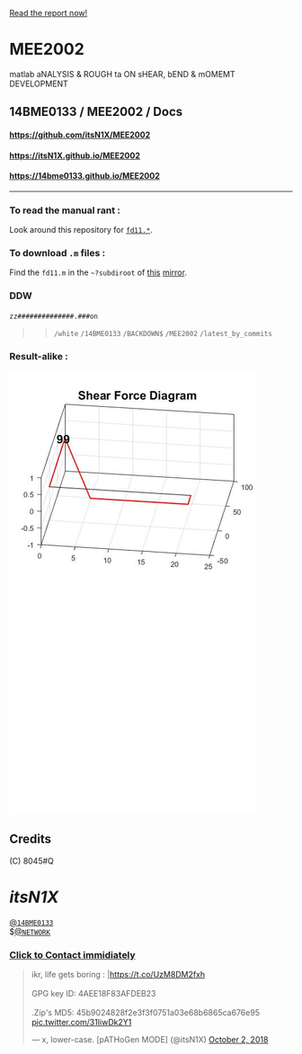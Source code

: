 [Read the report now!](/fd11.md)

# MEE2002
matlab aNALYSIS &amp; ROUGH ta ON sHEAR, bEND &amp; mOMEMT DEVELOPMENT

## 14BME0133 / MEE2002 / Docs

#### <https://github.com/itsN1X/MEE2002>
#### <https://itsN1X.github.io/MEE2002>
#### <https://14bme0133.github.io/MEE2002>

---


### To read the manual rant :
Look around this repository for [`fd11.*`](fd11.md).
### To download `.m` files :
Find the `fd11.m` in the `~?subdiroot` of [this](https://github.com/itsN1X/MEE2002) [mirror](https://github.com/14bme0133/MEE2002).

### DDW
`zz##############.###on`
>> `/white`
>> `/14BME0133`
>> `/BACKDOWN$`
>> `/MEE2002`
>> `/latest_by_commits`

### Result-alike :
![](fd11_sheardia.jpg)

## Credits
(C) 8045#Q
# *itsN1X*  
[@`14BME0133`](https://14BME0133.GITHUB.IO)    
$[@`NETWORK`](https://ITSN1X.GITHUB.IO)    

### [Click to Contact immidiately](mailto:nikhil.pandita2014@vit.ac.in)

<blockquote class="twitter-tweet"><p lang="en" dir="ltr">ikr, life gets boring : |<a href="https://t.co/UzM8DM2fxh">https://t.co/UzM8DM2fxh</a><br><br>GPG key ID: 4AEE18F83AFDEB23<br><br>.Zip&#39;s MD5: 45b9024828f2e3f3f0751a03e68b6865ca676e95 <a href="https://t.co/31IiwDk2Y1">pic.twitter.com/31IiwDk2Y1</a></p>&mdash; x, lower-case. [pATHoGen MODE] (@itsN1X) <a href="https://twitter.com/itsN1X/status/1046979160378417153?ref_src=twsrc%5Etfw">October 2, 2018</a></blockquote> <script async src="https://platform.twitter.com/widgets.js" charset="utf-8"></script>

